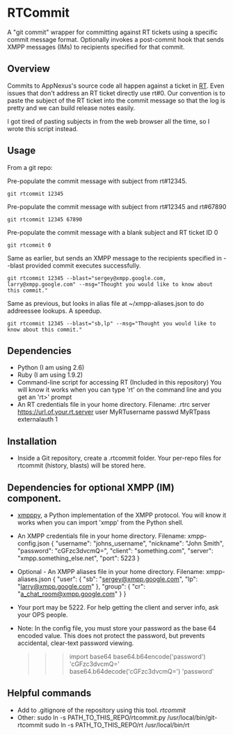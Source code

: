 # RTCommit

A "git commit" wrapper for committing against RT tickets using a specific commit message format.
Optionally invokes a post-commit hook that sends XMPP messages (IMs) to recipients specified for that commit.

## Overview

Commits to AppNexus's source code all happen against a ticket in [RT](http://bestpractical.com/rt/).
Even issues that don't address an RT ticket directly use rt#0.  Our convention
is to paste the subject of the RT ticket into the commit message
so that the log is pretty and we can build release notes easily.

I got tired of pasting subjects in from the web browser all the time, so I wrote this script instead.

## Usage

From a git repo:

Pre-populate the commit message with subject from rt#12345.

	git rtcommit 12345

Pre-populate the commit message with subject from rt#12345 and rt#67890

	git rtcommit 12345 67890

Pre-populate the commit message with a blank subject and RT ticket ID 0

	git rtcommit 0

Same as earlier, but sends an XMPP message to the recipients specified in --blast provided commit executes successfully.

	git rtcommit 12345 --blast="sergey@xmpp.google.com, larry@xmpp.google.com" --msg="Thought you would like to know about this commit."

Same as previous, but looks in alias file at ~/xmpp-aliases.json to do addreessee lookups.  A speedup.

	git rtcommit 12345 --blast="sb,lp" --msg="Thought you would like to know about this commit."

## Dependencies

*  Python (I am using 2.6)
*  Ruby (I am using 1.9.2)
*  Command-line script for accessing RT (Included in this repository)
		You will know it works when you can type 'rt' on
		the command line and you get an 'rt>' prompt
*  An RT credentials file in your home directory.  Filename: .rtrc
		server https://url.of.your.rt.server
		user MyRTusername
		passwd MyRTpass
		externalauth 1

## Installation

* Inside a Git repository, create a .rtcommit folder.  Your per-repo files for rtcommit (history, blasts) will be stored here.

## Dependencies for optional XMPP (IM) component.

* [xmpppy](http://xmpppy.sourceforge.net/), a Python implementation of the XMPP protocol.  You will know it works when you can import 'xmpp' from the Python shell.
* An XMPP credentials file in your home directory.  Filename: xmpp-config.json
	{
	"username": "johns_username",
	"nickname": "John Smith",
	"password": "cGFzc3dvcmQ=",
	"client": "something.com",
	"server": "xmpp.something_else.net",
	"port": 5223
	}

* Optional - An XMPP aliases file in your home directory.  Filename: xmpp-aliases.json
	{
		"user": {
			"sb": "sergey@xmpp.google.com",
			"lp": "larry@xmpp.google.com"
		},
		"group": {
			"cr": "a_chat_room@xmpp.google.com"
		}
	}

* Your port may be 5222.  For help getting the client and server info, ask your OPS people.
* Note: In the config file, you must store your password as the base 64 encoded value.  This does not protect the password, but prevents accidental, clear-text password viewing.

	>>> import base64
	>>> base64.b64encode('password')
	'cGFzc3dvcmQ='
	>>> base64.b64decode('cGFzc3dvcmQ=')
	'password'

## Helpful commands

* Add to .gitignore of the repository using this tool.
	*rtcommit*
* Other:
	sudo ln -s PATH_TO_THIS_REPO/rtcommit.py /usr/local/bin/git-rtcommit
	sudo ln -s PATH_TO_THIS_REPO/rt /usr/local/bin/rt
